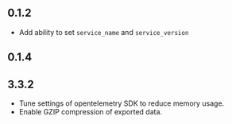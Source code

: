 ## 0.1.2

- Add ability to set `service_name` and `service_version`

## 0.1.4


## 3.3.2

- Tune settings of opentelemetry SDK to reduce memory usage.
- Enable GZIP compression of exported data.

